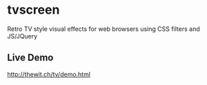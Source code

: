 tvscreen
========

Retro TV style visual effects for web browsers using CSS filters and JS/JQuery

Live Demo
---------

http://thewit.ch/tv/demo.html